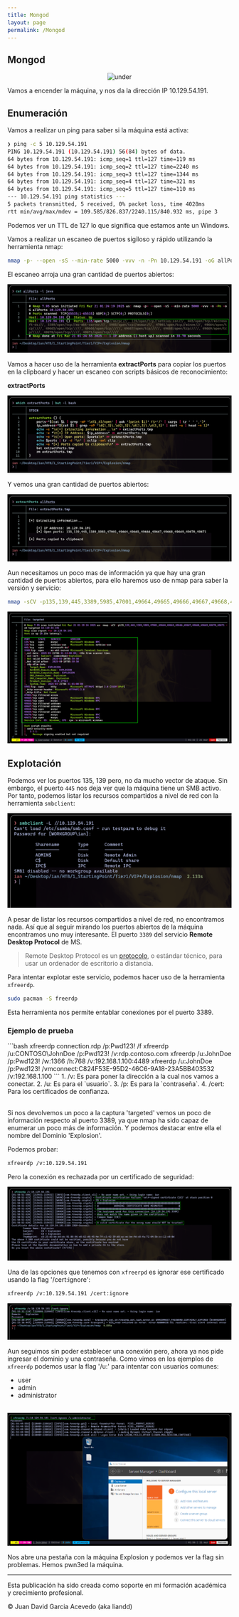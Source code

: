```yaml
---
title: Mongod
layout: page
permalink: /Mongod
---
```


<h2 class="titulo-principal">Mongod</h2>
<div id="imgs" style="text-align: center;">
  <img src="/assets/images/Mongod/mongod.png" alt="under" oncontextmenu="return false;">
</div>

Vamos a encender la máquina, y nos da la dirección IP 10.129.54.191.
<h2 class="titulo-principal">Enumeración</h2>

 Vamos a realizar un ping para saber si la máquina está activa:
 
```bash
❯ ping -c 5 10.129.54.191
PING 10.129.54.191 (10.129.54.191) 56(84) bytes of data.
64 bytes from 10.129.54.191: icmp_seq=1 ttl=127 time=119 ms
64 bytes from 10.129.54.191: icmp_seq=2 ttl=127 time=2240 ms
64 bytes from 10.129.54.191: icmp_seq=3 ttl=127 time=1344 ms
64 bytes from 10.129.54.191: icmp_seq=4 ttl=127 time=321 ms
64 bytes from 10.129.54.191: icmp_seq=5 ttl=127 time=110 ms
--- 10.129.54.191 ping statistics ---
5 packets transmitted, 5 received, 0% packet loss, time 4028ms
rtt min/avg/max/mdev = 109.585/826.837/2240.115/840.932 ms, pipe 3
```

Podemos ver un TTL de 127 lo que significa que estamos ante un Windows.

Vamos a realizar un escaneo de puertos sigiloso y rápido utilizando la herramienta nmap:

```bash
nmap -p- --open -sS --min-rate 5000 -vvv -n -Pn 10.129.54.191 -oG allPorts
```

El escaneo arroja una gran cantidad de puertos abiertos:
<div style="text-align: center;">
  <img src="/assets/images/Explosion/nmap.png" alt="under" oncontextmenu="return false;">
</div>


Vamos a hacer uso de la herramienta **extractPorts** para copiar los puertos en la clipboard y hacer un escaneo con scripts básicos de reconocimiento:

**extractPorts**
<div style="text-align: center;">
  <img src="/assets/images/Explosion/extractPorts.png" alt="under" oncontextmenu="return false;">
</div>

Y vemos una gran cantidad de puertos abiertos:
<div style="text-align: center;">
  <img src="/assets/images/Explosion/ports.png" alt="under" oncontextmenu="return false;">
</div>

Aun necesitamos un poco mas de información ya que hay una gran cantidad de puertos abiertos, para ello haremos uso de nmap para saber la versión y servicio:

```bash
nmap -sCV -p135,139,445,3389,5985,47001,49664,49665,49666,49667,49668,49669,49670,49671 10.129.54.191 -oN targeted
```
<div style="text-align: center;">
  <img src="/assets/images/Explosion/nmap2.png" alt="under" oncontextmenu="return false;">
</div>

<h2 class="titulo-principal">Explotación</h2>

Podemos ver los puertos 135, 139 pero, no da mucho vector de ataque. Sin embargo, el puerto `445` nos deja ver que la máquina tiene un SMB activo. Por tanto, podemos listar los recursos compartidos a nivel de red con la herramienta `smbclient`:
<div style="text-align: center;">
  <img src="/assets/images/Explosion/smb1.png" alt="under" oncontextmenu="return false;">
</div>

A pesar de listar los recursos compartidos a nivel de red, no encontramos nada. Así que al seguir mirando los puertos abiertos de la máquina encontramos uno muy interesante. El puerto `3389` del servicio **Remote Desktop Protocol** de MS.

> Remote Desktop Protocol es un [protocolo](https://www.cloudflare.com/learning/network-layer/what-is-a-protocol/), o estándar técnico, para usar un ordenador de escritorio a distancia.

Para intentar explotar este servicio, podemos hacer uso de la herramienta `xfreerdp`.

```bash
sudo pacman -S freerdp
```

Esta herramienta nos permite entablar conexiones por el puerto 3389.

<h3 class="titulo-secundario">Ejemplo de prueba</h3>
```bash
xfreerdp connection.rdp /p:Pwd123! /f
xfreerdp /u:CONTOSO\JohnDoe /p:Pwd123! /v:rdp.contoso.com
xfreerdp /u:JohnDoe /p:Pwd123! /w:1366 /h:768 /v:192.168.1.100:4489
xfreerdp /u:JohnDoe /p:Pwd123! /vmconnect:C824F53E-95D2-46C6-9A18-23A5BB403532 /v:192.168.1.100
```
1. /v: Es para poner la dirección a la cual nos vamos a conectar.
2. /u: Es para el `usuario`.
3. /p: Es para la `contraseña`.
4. /cert: Para los certificados de confianza.
<br><br>

Si nos devolvemos un poco a la captura 'targeted' vemos un poco de información respecto al puerto 3389, ya que nmap ha sido capaz de enumerar un poco más de información. Y podemos destacar entre ella el nombre del Dominio 'Explosion'.

Podemos probar:

```bash
xfreerdp /v:10.129.54.191
```

Pero la conexión es rechazada por un certificado de seguridad:
<div style="text-align: center;">
  <img src="/assets/images/Explosion/rdp.png" alt="under" oncontextmenu="return false;">
</div>

Una de las opciones que tenemos con `xfreerpd` es ignorar ese certificado usando la flag '/cert:ignore':

```bash
xfreerdp /v:10.129.54.191 /cert:ignore
```
<div style="text-align: center;">
  <img src="/assets/images/Explosion/rpd2.png" alt="under" oncontextmenu="return false;">
</div>

Aun seguimos sin poder establecer una conexión pero, ahora ya nos pide ingresar el dominio y una contraseña. Como vimos en los ejemplos de `xfreerdp` podemos usar la flag '/u:' para intentar con usuarios comunes:

- user
- admin
- administrator
<br><br>
<div style="text-align: center;">
  <img src="/assets/images/Explosion/rpd3.png" alt="under" oncontextmenu="return false;">
</div>

Nos abre una pestaña con la máquina Explosion y podemos ver la flag sin problemas. Hemos pwn3ed la máquina.

---

Esta publicación ha sido creada como soporte en mi formación académica y crecimiento profesional.

© Juan David Garcia Acevedo (aka liandd)
